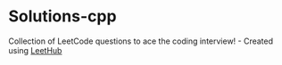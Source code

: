# Solutions-cpp
Collection of LeetCode questions to ace the coding interview! - Created using [LeetHub](https://github.com/QasimWani/LeetHub)

